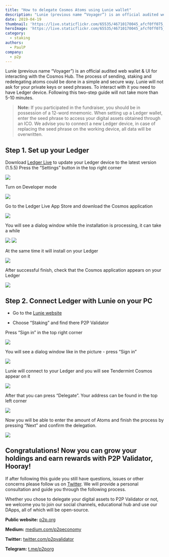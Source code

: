 ```yaml
---
title: "How to delegate Cosmos Atoms using Lunie wallet"
description: "Lunie (previous name “Voyager”) is an official audited web wallet and UI for interacting with the Cosmos Hub. The process of sending, staking and redelegating atoms could be done in a simple and secure way."
date: 2019-04-19
thumbnail: 'https://live.staticflickr.com/65535/46710170045_afcf0ff075_h.jpg'
heroImage: 'https://live.staticflickr.com/65535/46710170045_afcf0ff075_h.jpg'
category:
  - staking
authors: 
  - PaulP
company: 
  - p2p
---
```


Lunie (previous name “Voyager”) is an official audited web wallet & UI for interacting with the Cosmos Hub. The process of sending, staking and redelegating atoms could be done in a simple and secure way. Lunie will not ask for your private keys or seed phrases. To interact with it you need to have Ledger device. Following this two-step guide will not take more than 5-10 minutes. 

> **Note:** If you participated in the fundraiser, you should be in possession of a 12-word mnemonic. When setting up a Ledger  wallet, enter the seed phrase to access your digital assets obtained through an ICO. 
> We advise you to connect a new Ledger device, in case of replacing the seed phrase on the working device, all data will be overwritten.


## Step 1.  Set up your Ledger


Download [Ledger Live](https://shop.ledger.com/pages/ledger-live) to update your Ledger device to the latest version (1.5.5)
Press the “Settings” button in the top right corner

![](https://live.staticflickr.com/65535/47628279761_3027f0158b_h.jpg)

Turn on Developer mode 

![](https://live.staticflickr.com/65535/40932388633_dd637b8d3e_o.png)

Go to the Ledger Live App Store and download the Cosmos application

![](https://live.staticflickr.com/65535/47628332471_9221db3e07_h.jpg)

You will see a dialog window while the installation is processing, it can take a while

![](https://live.staticflickr.com/65535/46712855215_009a42d926_b.jpg)
![](https://live.staticflickr.com/65535/46712855285_11acd4befd_h.jpg)

At the same time it will install on your Ledger

![](https://live.staticflickr.com/65535/47575631902_f0cd4d23c2_b.jpg)

After successful finish, check that the Cosmos application appears on your Ledger

![](https://live.staticflickr.com/65535/47628332511_8d3aa7a405_b.jpg)

## Step 2. Connect Ledger with Lunie on your PC


- Go to the [Lunie website](https://lunie.io)

- Choose “Staking” and find there P2P Validator

Press “Sign in” in the top right corner

![](https://live.staticflickr.com/65535/46904053864_2822b78b95_h.jpg)

You will see a dialog window like in the picture - press “Sign in”

![](https://live.staticflickr.com/65535/47628279701_fe271e3aee_z.jpg)

Lunie will connect to your Ledger and you will see Tendermint Cosmos appear on it
 
![](https://live.staticflickr.com/65535/47628332351_fd36600c2c_z.jpg)

After that you can press “Delegate”. Your address can be found in the top left corner

![](https://live.staticflickr.com/65535/47575632072_514768ebda_z.jpg)

Now you will be able to enter the amount of Atoms and finish the process by pressing “Next” and confirm the delegation.

![](https://live.staticflickr.com/65535/46712855315_7022304640_z.jpg)


## Congratulations! Now you can grow your holdings and earn rewards with P2P Validator, Hooray!


If after following this guide you still have questions, issues or other concerns please follow us on [Twitter](https://twitter.com/p2pvalidator). We will provide a personal consultation and guide you through the following process. 

Whether you chose to delegate your digital assets to P2P Validator or not, we welcome you to join our social channels, educational hub and use our DApps, all of which will be open-source.

**Public website:** [p2p.org](https://p2p.org/?utm_source=lunie_post&utm_medium=creds_link&utm_campaign=blog)

**Medium:** [medium.com/p2peconomy](http://medium.com/p2peconomy)

**Twitter:** [twitter.com/p2pvalidator](http://twitter.com/p2pvalidator)

**Telegram:** [t.me/p2porg](http://t.me/p2porg)
